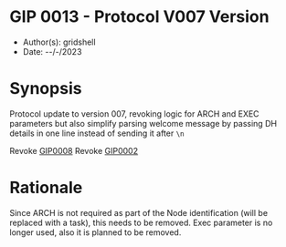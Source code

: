 # GIP 0013 - Protocol V007 Version

- Author(s): gridshell
- Date: --/-/2023

# Synopsis
Protocol update to version 007, revoking logic for ARCH and EXEC parameters but also
simplify parsing welcome message by passing DH details in one line instead of sending it after `\n`

Revoke [GIP0008](https://github.com/invpe/GridShell/blob/main/Documentation/GIP/0008-ProtocolV005)
Revoke [GIP0002](https://github.com/invpe/GridShell/blob/main/Documentation/GIP/0002-ARCH.md)


# Rationale
Since ARCH is not required as part of the Node identification (will be replaced with a task), this needs to be removed.
Exec parameter is no longer used, also it is planned to be removed.



